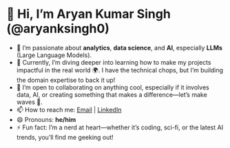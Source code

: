 # 👋 Hi, I’m Aryan Kumar Singh (@aryanksingh0)

- 👀 I’m passionate about **analytics**, **data science**, and **AI**, especially **LLMs** (Large Language Models). 
- 🌱 Currently, I’m diving deeper into learning how to make my projects impactful in the real world 🌍. I have the technical chops, but I’m building the domain expertise to back it up!  
- 💞️ I’m open to collaborating on anything cool, especially if it involves data, AI, or creating something that makes a difference—let’s make waves 🌊.
- 📫 How to reach me: [Email](mailto:your-email@example.com) | [LinkedIn](https://www.linkedin.com/in/your-linkedin-profile)
- 😄 Pronouns: **he/him**
- ⚡ Fun fact: I’m a nerd at heart—whether it’s coding, sci-fi, or the latest AI trends, you’ll find me geeking out!
